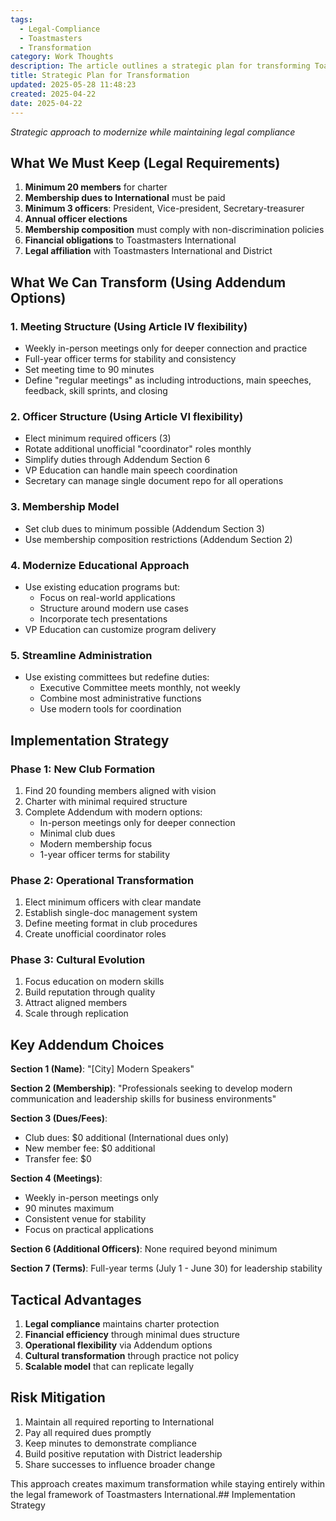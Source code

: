 ```yaml
---
tags:
  - Legal-Compliance
  - Toastmasters
  - Transformation
category: Work Thoughts
description: The article outlines a strategic plan for transforming Toastmasters clubs while ensuring legal compliance. Key areas of transformation include modernizing meeting and officer structures, adopting a modern membership model, and streamlining administrative processes, with a focus on practical skills and scalable operations.
title: Strategic Plan for Transformation
updated: 2025-05-28 11:48:23
created: 2025-04-22
date: 2025-04-22
---
```


_Strategic approach to modernize while maintaining legal compliance_

## What We Must Keep (Legal Requirements)

1. **Minimum 20 members** for charter
2. **Membership dues to International** must be paid
3. **Minimum 3 officers**: President, Vice-president, Secretary-treasurer
4. **Annual officer elections**
5. **Membership composition** must comply with non-discrimination policies
6. **Financial obligations** to Toastmasters International
7. **Legal affiliation** with Toastmasters International and District

## What We Can Transform (Using Addendum Options)

### 1. Meeting Structure (Using Article IV flexibility)

- Weekly in-person meetings only for deeper connection and practice
- Full-year officer terms for stability and consistency
- Set meeting time to 90 minutes
- Define "regular meetings" as including introductions, main speeches, feedback, skill sprints, and closing

### 2. Officer Structure (Using Article VI flexibility)

- Elect minimum required officers (3)
- Rotate additional unofficial "coordinator" roles monthly
- Simplify duties through Addendum Section 6
- VP Education can handle main speech coordination
- Secretary can manage single document repo for all operations

### 3. Membership Model

- Set club dues to minimum possible (Addendum Section 3)
- Use membership composition restrictions (Addendum Section 2)

### 4. Modernize Educational Approach

- Use existing education programs but:
  - Focus on real-world applications
  - Structure around modern use cases
  - Incorporate tech presentations
- VP Education can customize program delivery

### 5. Streamline Administration

- Use existing committees but redefine duties:
  - Executive Committee meets monthly, not weekly
  - Combine most administrative functions
  - Use modern tools for coordination

## Implementation Strategy

### Phase 1: New Club Formation

1. Find 20 founding members aligned with vision
2. Charter with minimal required structure
3. Complete Addendum with modern options:
   - In-person meetings only for deeper connection
   - Minimal club dues
   - Modern membership focus
   - 1-year officer terms for stability

### Phase 2: Operational Transformation

1. Elect minimum officers with clear mandate
2. Establish single-doc management system
3. Define meeting format in club procedures
4. Create unofficial coordinator roles

### Phase 3: Cultural Evolution

1. Focus education on modern skills
2. Build reputation through quality
3. Attract aligned members
4. Scale through replication

## Key Addendum Choices

**Section 1 (Name)**: "[City] Modern Speakers"

**Section 2 (Membership)**:
"Professionals seeking to develop modern communication and leadership skills for business environments"

**Section 3 (Dues/Fees)**:

- Club dues: $0 additional (International dues only)
- New member fee: $0 additional
- Transfer fee: $0

**Section 4 (Meetings)**:

- Weekly in-person meetings only
- 90 minutes maximum
- Consistent venue for stability
- Focus on practical applications

**Section 6 (Additional Officers)**:
None required beyond minimum

**Section 7 (Terms)**:
Full-year terms (July 1 - June 30) for leadership stability

## Tactical Advantages

1. **Legal compliance** maintains charter protection
2. **Financial efficiency** through minimal dues structure
3. **Operational flexibility** via Addendum options
4. **Cultural transformation** through practice not policy
5. **Scalable model** that can replicate legally

## Risk Mitigation

1. Maintain all required reporting to International
2. Pay all required dues promptly
3. Keep minutes to demonstrate compliance
4. Build positive reputation with District leadership
5. Share successes to influence broader change

This approach creates maximum transformation while staying entirely within the legal framework of Toastmasters International.## Implementation Strategy
